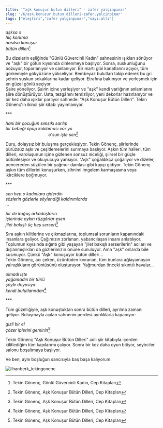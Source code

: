 ```yaml
---
title: '"aşk konuşur bütün dilleri" - zafer yalçınpınar'
slug: '/6/ask.konusur.butun.dilleri-zafer.yalcinpinar'
tags: ["eleştiri","zafer yalçınpınar","sayı:altı"]
---
```


*aşksa o  
hiç korkma  
nasılsa konuşur  
bütün dilleri*[^1]

Bu dizelerin eşliğinde "Günlü Güvercinli Kadın" sahnesinin ışıkları
sönüyor ve "aşk" bir gölün kıyısında dinlenmeye başlıyor. Sonra,
suskunluğunu bozuyor, toparlanıyor ve canlanıyor. Bir martı gibi
kanatlarını açıyor, tüm görkemiyle gökyüzüne yükseliyor. Bembeyaz
bulutları takip ederek bu gri şehrin suskun sokaklarına kadar geliyor.
Etrafına bakınıyor ve yerleşmek için en güzel gönlü seçiyor.\
Şaire yöneliyor. Şairin içine yerleşiyor ve "aşk" kendi varlığının
anlamlarını şiire dönüştürüyor. Usta, tezgâhını temizliyor, yeni
dekorlar hazırlanıyor ve bir kez daha ışıklar parlıyor sahnede: "Aşk
Konuşur Bütün Dilleri". Tekin Gönenç'in ikinci şiir kitabı yayımlanıyor.


\*\*\*


*hani bir çocuğun sımsıkı sarılıp  
bir bebeği öpüp koklaması var ya  
                                    o'sun işte sen*[^2]

Duru, dolaysız bir buluşma gerçekleşiyor. Tekin Gönenç, şiirlerinde
pürüzsüz aşkı ve çeşitlemelerini sunmaya başlıyor. Aşkın tüm halleri,
tüm dilleri, varoluşunun içine gizlenen sonsuz niceliği, şiirsel bir
güçle bütünleşiyor ve okuyucuya yansıyor. "Aşk" çoğaldıkça çoğalıyor ve
dizeler, pencereden süzülen bir yağmur damlası gibi kayıp gidiyor. Tekin
Gönenç aşkın tüm dillerini konuşurken, zihnimi imgelem karmaşasına veya
ikirciklere boğmuyor.


\*\*\*


*sen hep o kadınlara giderdin  
sözlerin gözlerle söylendiği kaldırımlarda  
...*

*bir de koğuş arkadaşların  
içlerinde aykırı rüzgârlar esen  
jilet bakışlı üç beş serseri*[^3]

Sıra aşkın kilitlerine ve çıkmazlarına, toplumsal sorunların kapanındaki
insanlara geliyor. Çağımızın zorlanan, yabancılaşan insanı anlatılıyor.
Toplumun kıyısında sığıntı gibi yaşayan "jilet bakışlı serserilerin"
acıları ve dışlanmışlıkları da gözlerimizin önüne sunuluyor. Ama "aşk"
onlarda bile susmuyor. Çünkü "Aşk" konuşuyor bütün dilleri...  
Tekin Gönenç, acı çeken, üzüntüden kıvranan, tüm bunlara ağlayamayan
yalnızlıkların görüntüsünü oluşturuyor. Yağmurdan önceki
sıkıntılı havalar...

*olmadı işte  
yağamadın bir türlü  
şöyle doyasıya  
kendi bulutlarından*[^4] 


\*\*\*


Tüm güzelliğiyle, aşk konuştuktan sonra bütün dilleri, ayrılma zamanı
geliyor. Buluşmayla açılan sahnenin perdesi ayrılıklarla kapanıyor:

*gizli bir el  
çözer iplerini geminin*[^5] 

Tekin Gönenç "Aşk Konuşur Bütün Dilleri" adlı şiir kitabıyla içerden
kilitlediğim tüm kapılarımı çalıyor. Sonra bir kez daha oyun bitiyor,
seyirciler salonu boşaltmaya başlıyor.

Ve ben, aynı boşluğun sancısıyla baş başa kalıyorum.

![ilhanberk_tekingonenc](/img/ky06_29_ilhanberk_tekingonenc.jpg)

[^1]: Tekin Gönenç, Gönlü Güvercinli Kadın, Cep Kitapları  
[^2]: Tekin Gönenç, Aşk Konuşur Bütün Dilleri, Cep Kitapları 
[^3]: Tekin Gönenç, Aşk Konuşur Bütün Dilleri, Cep Kitapları 
[^4]: Tekin Gönenç, Aşk Konuşur Bütün Dilleri, Cep Kitapları 
[^5]: Tekin Gönenç, Aşk Konuşur Bütün Dilleri, Cep Kitapları

